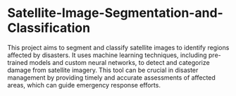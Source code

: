 # Satellite-Image-Segmentation-and-Classification
This project aims to segment and classify satellite images to identify regions affected by disasters. It uses machine learning techniques, including pre-trained models and custom neural networks, to detect and categorize damage from satellite imagery. This tool can be crucial in disaster management by providing timely and accurate assessments of affected areas, which can guide emergency response efforts.
